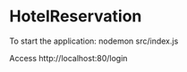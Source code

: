 # HotelReservation

To start the application: 
nodemon src/index.js

Access http://localhost:80/login
